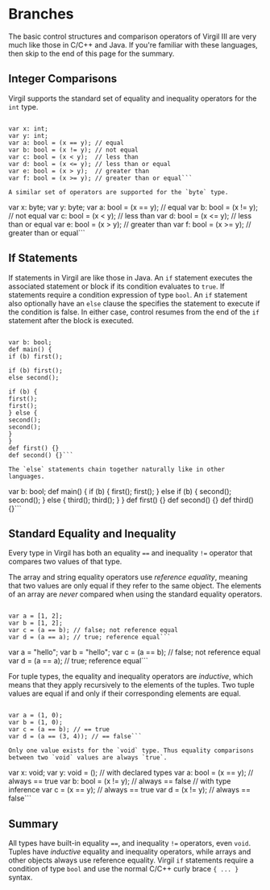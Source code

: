 # Branches #

The basic control structures and comparison operators of Virgil III are very much like those in C/C++ and Java. If you're familiar with these languages, then skip to the end of this page for the summary.

## Integer Comparisons ##

Virgil supports the standard set of equality and inequality operators for the `int` type.

```

var x: int;
var y: int;
var a: bool = (x == y);	// equal
var b: bool = (x != y);	// not equal
var c: bool = (x < y);	// less than
var d: bool = (x <= y);	// less than or equal
var e: bool = (x > y);	// greater than
var f: bool = (x >= y);	// greater than or equal```

A similar set of operators are supported for the `byte` type.

```

var x: byte;
var y: byte;
var a: bool = (x == y);	// equal
var b: bool = (x != y);	// not equal
var c: bool = (x < y);	// less than
var d: bool = (x <= y);	// less than or equal
var e: bool = (x > y);	// greater than
var f: bool = (x >= y);	// greater than or equal```

## If Statements ##

If statements in Virgil are like those in Java. An `if` statement executes the associated statement or block if its condition evaluates to `true`. If statements require a condition expression of type `bool`. An `if` statement also optionally have an `else` clause the specifies the statement to execute if the condition is false. In either case, control resumes from the end of the `if` statement after the block is executed.

```

var b: bool;
def main() {
if (b) first();

if (b) first();
else second();

if (b) {
first();
first();
} else {
second();
second();
}
}
def first() {}
def second() {}```

The `else` statements chain together naturally like in other languages.

```

var b: bool;
def main() {
if (b) {
first();
first();
} else if (b) {
second();
second();
} else {
third();
third();
}
}
def first() {}
def second() {}
def third() {}```

## Standard Equality and Inequality ##

Every type in Virgil has both an equality `==` and inequality `!=` operator that compares two values of that type.

The array and string equality operators use _reference equality_, meaning that two values are only equal if they refer to the same object. The elements of an array are _never_ compared when using the standard equality operators.

```

var a = [1, 2];
var b = [1, 2];
var c = (a == b); // false; not reference equal
var d = (a == a); // true; reference equal```

```

var a = "hello";
var b = "hello";
var c = (a == b); // false; not reference equal
var d = (a == a); // true; reference equal```

For tuple types, the equality and inequality operators are _inductive_, which means that they apply recursively to the elements of the tuples. Two tuple values are equal if and only if their corresponding elements are equal.

```

var a = (1, 0);
var b = (1, 0);
var c = (a == b); // == true
var d = (a == (3, 4)); // == false```

Only one value exists for the `void` type. Thus equality comparisons between two `void` values are always `true`.

```

var x: void;
var y: void = ();
// with declared types
var a: bool = (x == y);	// always == true
var b: bool = (x != y);	// always == false
// with type inference
var c = (x == y);	// always == true
var d = (x != y);	// always == false```

## Summary ##

All types have built-in equality `==`, and inequality `!=` operators, even `void`. Tuples have _inductive_ equality and inequality operators, while arrays and other objects always use reference equality.
Virgil `if` statements require a condition of type `bool` and use the normal C/C++ curly brace `{ ... }` syntax.